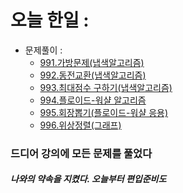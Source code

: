 # 오늘 한일 :
  - 문제풀이 :
    - [991.가방문제(냅색알고리즘)](https://github.com/SeungMin2001/TIL/blob/main/CodingTest/991.%EA%B0%80%EB%B0%A9%EB%AC%B8%EC%A0%9C(%EB%83%85%EC%83%89%EC%95%8C%EA%B3%A0%EB%A6%AC%EC%A6%98).md)
    - [992.동전교환(냅색알고리즘)](https://github.com/SeungMin2001/TIL/blob/main/CodingTest/992.%EB%8F%99%EC%A0%84%EA%B5%90%ED%99%98(%EB%83%85%EC%83%89%EC%95%8C%EA%B3%A0%EB%A6%AC%EC%A6%98).md)
    - [993.최대점수 구하기(냅색알고리즘)](https://github.com/SeungMin2001/TIL/blob/main/CodingTest/993.%EC%B5%9C%EB%8C%80%EC%A0%90%EC%88%98%20%EA%B5%AC%ED%95%98%EA%B8%B0(%EB%83%85%EC%83%89%EC%95%8C%EA%B3%A0%EB%A6%AC%EC%A6%98).md)
    - [994.플로이드-워샬 알고리즘](https://github.com/SeungMin2001/TIL/blob/main/CodingTest/994.%ED%94%8C%EB%A1%9C%EC%9D%B4%EB%93%9C%20%EC%9B%8C%EC%83%AC%20%EC%95%8C%EA%B3%A0%EB%A6%AC%EC%A6%98.md)
    - [995.회장뽑기(플로이드-워샬 응용)](https://github.com/SeungMin2001/TIL/blob/main/CodingTest/995.%ED%9A%8C%EC%9E%A5%EB%BD%91%EA%B8%B0(%ED%94%8C%EB%A1%9C%EC%9D%B4%EB%93%9C-%EC%99%80%EC%83%AC%EC%9D%91%EC%9A%A9).md)
    - [996.위상정렬(그래프)](https://github.com/SeungMin2001/TIL/blob/main/CodingTest/996.%EC%9C%84%EC%83%81%EC%A0%95%EB%A0%AC(%EA%B7%B8%EB%9E%98%ED%94%84).md)

### 드디어 강의에 모든 문제를 풀었다
##### 나와의 약속을 지켰다. 오늘부터 편입준비도 
